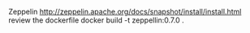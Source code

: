 Zeppelin http://zeppelin.apache.org/docs/snapshot/install/install.html
review the dockerfile
docker build -t zeppellin:0.7.0 .